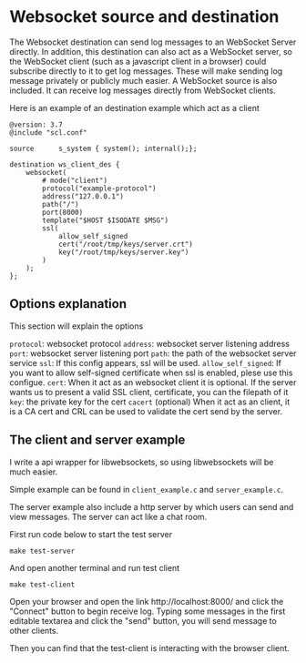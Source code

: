 

# Websocket source and destination
 The Websocket destination can send log messages to an WebSocket Server directly. In addition, this destination can also act as a WebSocket server, so the WebSocket client (such as a javascript client in a browser) could subscribe directly to it to get log messages. These will make sending log message privately or publicly much easier.
A WebSocket source is also included.  It can receive log messages directly from WebSocket clients.


Here is an example of an destination example which act as a client
```
@version: 3.7
@include "scl.conf"

source      s_system { system(); internal();};

destination ws_client_des {
    websocket(
        # mode("client")
        protocol("example-protocol")
        address("127.0.0.1")
        path("/")
        port(8000)
        template("$HOST $ISODATE $MSG")
        ssl(
            allow_self_signed
            cert("/root/tmp/keys/server.crt")
            key("/root/tmp/keys/server.key")
        )
    );
};
```


## Options explanation
This section will explain the options

`protocol`:          websocket protocol
`address`:           websocket server listening address
`port`:              websocket server listening port
`path`:              the path of the websocket server service
`ssl`:               If this config appears, ssl will be used.
`allow_self_signed`: If you want to allow self-signed certificate when ssl is enabled, plese use this configue.
`cert`:              When it act as an websocket client it is optional. If the server wants us to present a valid SSL client, certificate, you can the filepath of it
`key`:               the private key for the cert
`cacert`             (optional) When it act as an client, it is a CA cert and CRL can be used to validate the cert send by the server.



## The client and server example
I write a api wrapper for libwebsockets, so using libwebsockets will be much easier.

Simple example can be found in `client_example.c` and `server_example.c`.

The server example also include a http server by which users can send and view
messages.  The server can act like a chat room.

First run code below to start the test server
```
make test-server
```

And open another terminal and run test client
```
make test-client
```

Open your browser and open the link http://localhost:8000/ and click the "Connect"
button to begin receive log.  Typing some messages in the first editable
textarea and click the "send" button, you will send message to other clients.

Then you can find that the test-client is interacting with the browser client.
